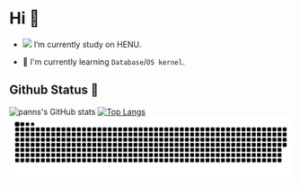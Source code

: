 # Hi 👋


- <img src="image/henu.png" width="30" /> I’m currently study on HENU.

- 🏹 I'm currently learning `Database`/`OS kernel`.

## Github Status 🥰
![panns's GitHub stats](https://github-readme-stats.vercel.app/api?username=AlexeDumans&show_icons=true&theme=vue&count_private=true&hide=prs)  [![Top Langs](https://github-readme-stats.vercel.app/api/top-langs/?username=AlexeDumans&layout=compact)](https://github.com/anuraghazra/github-readme-stats)
![Snake-Profile](https://raw.githubusercontent.com/DarkHighness/DarkHighness/master/dist/github-snake.svg)
